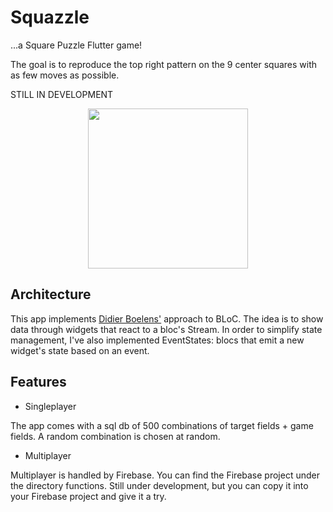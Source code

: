# Squazzle

...a Square Puzzle Flutter game! 

The goal is to reproduce the top right pattern
on the 9 center squares with as few moves as possible.

STILL IN DEVELOPMENT 

<div align="center">
	<img src="https://raw.githubusercontent.com/GLodi/squazzle/master/gfx/screen.png" width="256">
</div>

## Architecture

This app implements [Didier Boelens'](https://www.didierboelens.com/2018/12/reactive-programming---streams---bloc---practical-use-cases/) approach to BLoC.
The idea is to show data through widgets that react to a bloc's Stream.
In order to simplify state management, I've also implemented EventStates: 
blocs that emit a new widget's state based on an event.

## Features

  - Singleplayer

 The app comes with a sql db of 500 combinations of target fields + game fields. A random 
 combination is chosen at random.
 
  - Multiplayer

Multiplayer is handled by Firebase. You can find the Firebase project under the directory functions. 
Still under development, but you can copy it into your Firebase project and give it a try.
